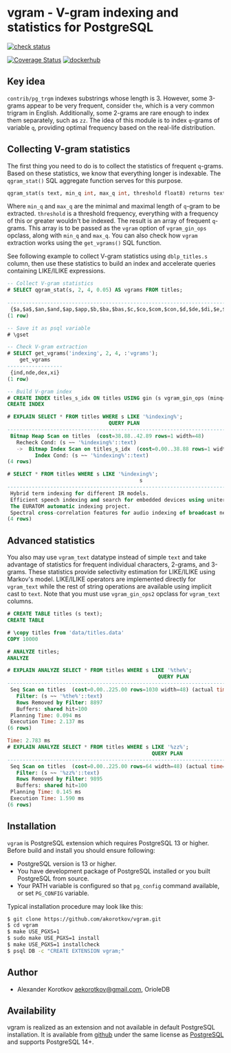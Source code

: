vgram - V-gram indexing and statistics for PostgreSQL
=====================================================

[![check status](https://github.com/akorotkov/vgram/actions/workflows/check.yml/badge.svg)](https://github.com/orioledb/orioledb/actions)

[![Coverage Status](https://coveralls.io/repos/github/orioledb/orioledb/badge.svg?branch=main)](https://coveralls.io/github/orioledb/orioledb?branch=main) [![dockerhub](https://github.com/orioledb/orioledb/actions/workflows/docker.yml/badge.svg)](https://hub.docker.com/r/orioledb/orioledb/tags)

Key idea
--------

`contrib/pg_trgm` indexes substrings whose length is 3.  However, some
3-grams appear to be very frequent, consider `the`, which is a very common
trigram in English.  Additionally, some 2-grams are rare enough to index
them separately, such as `zz`.  The idea of this module is to index `q`-grams
of variable `q`, providing optimal frequency based on the real-life
distribution.

Collecting V-gram statistics
----------------------------

The first thing you need to do is to collect the statistics of frequent
`q`-grams. Based on these statistics, we know that everything longer is
indexable. The `qgram_stat()` SQL aggregate function serves for this purpose.

```sql
qgram_stat(s text, min_q int, max_q int, threshold float8) returns text[]
```

Where `min_q` and `max_q` are the minimal and maximal length of  `q`-gram to
be extracted.  `threshold` is a threshold frequency, everything with
a frequency of this or greater wouldn't be indexed.  The result is an array
of frequent `q`-grams.  This array is to be passed as the `vgram` option
of `vgram_gin_ops` opclass, along with `min_q` and `max_q`.  You can also
check how `vgram` extraction works using the `get_vgrams()` SQL function.

See following example to collect V-gram statistics using `dblp_titles.s`
column, then use these statistics to build an index and accelerate queries
containing LIKE/ILIKE expressions.

```sql
-- Collect V-gram statistics
# SELECT qgram_stat(s, 2, 4, 0.05) AS vgrams FROM titles;
                                                                                                                                                                                                                                                                                                                                                                                                                                                                                                                                                                                                                                                                                                                                             vgrams
------------------------------------------------------------------------------------------------------------------------------------------------------------------------------------------------------------------------------------------------------------------------------------------------------------------------------------------------------------------------------------------------------------------------------------------------------------------------------------------------------------------------------------------------------------------------------------------------------------------------------------------------------------------------------------------------------------------------------------------------------------------------------------------------------------------------------------------------------------------------------------------------------------------------------------------------------------------------------------------------------------------------------------------------------------------------------------------------------------------------------------------------------------------------------------------------------------------------------------------------------------------------------------------------------------------------------------------------------------------------------------------------------------------------------------------------------------------------------------------------
 {$a,$a$,$an,$and,$ap,$app,$b,$ba,$bas,$c,$co,$com,$con,$d,$de,$di,$e,$f,$fo,$for,$g,$h,$ho,$hom,$i,$in,$in$,$int,$l,$m,$ma,$me,$mo,$mod,$n,$ne,$net,$o,$of,$of$,$on,$on$,$p,$pa,$pag,$pr,$pro,$r,$re,$s,$se,$st,$sy,$sys,$t,$te,$th,$the,$to,$to$,$tr,$u,$us,$v,$w,$wi,$wit,a$,ab,ac,act,ad,ag,age,age$,al,al$,am,an,an$,ana,and,and$,ap,app,ar,as,ase,ased,at,ate,ati,atio,ba,bas,base,bi,bl,c$,ca,cal,cat,cati,ce,ce$,ces,ch,ci,co,com,comp,con,ct,cti,ctio,cu,d$,da,de,del,di,du,e$,ea,ec,ect,ed,ed$,ee,el,el$,em,eme,en,ent,ent$,er,er$,era,eri,es,es$,ess,et,etw,ev,ex,f$,fe,fi,fo,for,for$,form,g$,ge,ge$,gen,gi,gn,gr,gra,h$,ha,he,he$,hi,ho,hom,home,ia,ic,ic$,ica,icat,id,ie,if,ig,il,im,in,in$,ine,ing,ing$,int,inte,io,ion,ion$,ions,ir,is,ist,it,ith,iti,ity,ity$,iv,ive,ive$,iz,k$,l$,la,le,le$,li,lin,ll,lo,lt,lu,ly,m$,ma,man,mat,mati,me,me$,men,ment,mi,mo,mod,mode,mp,ms,ms$,mu,mul,n$,na,nal,nc,nce,nce$,nd,nd$,ne,net,ng,ng$,ni,no,ns,ns$,nt,nt$,nte,o$,ob,oc,od,ode,odel,of,of$,og,ol,om,ome,ome$,omp,on,on$,ons,ons$,op,or,or$,ori,ork,orm,orma,os,ot,ou,pa,pag,page,pe,per,pl,po,pp,pr,pro,pt,qu,r$,ra,ral,rat,rc,re,re$,res,ri,rit,rk,rm,rma,ro,rs,rt,ry,s$,sc,se,sed,sed$,si,sin,sing,so,sp,ss,st,ste,stem,str,su,sy,sys,syst,t$,ta,tat,te,ted,ted$,tem,ter,th,th$,the,the$,ti,tic,tim,tin,ting,tio,tion,tiv,tive,to,to$,tor,tr,tra,tri,ts,ts$,tu,tur,tw,two,ty,ty$,ua,uc,ue,ul,ult,un,ur,ure,us,usi,usin,ut,va,ve,ve$,ver,vi,wi,wit,with,wo,wor,work,y$,ys,yst,yste}
(1 row)

-- Save it as psql variable
# \gset

-- Check V-gram extraction
# SELECT get_vgrams('indexing', 2, 4, :'vgrams');
    get_vgrams
------------------
 {ind,nde,dex,xi}
(1 row)

-- Build V-gram index
# CREATE INDEX titles_s_idx ON titles USING gin (s vgram_gin_ops (minq=2, maxq=4, vgrams=:'vgrams'));
CREATE INDEX

# EXPLAIN SELECT * FROM titles WHERE s LIKE '%indexing%';
                                 QUERY PLAN
----------------------------------------------------------------------------
 Bitmap Heap Scan on titles  (cost=38.88..42.89 rows=1 width=48)
   Recheck Cond: (s ~~ '%indexing%'::text)
   ->  Bitmap Index Scan on titles_s_idx  (cost=0.00..38.88 rows=1 width=0)
         Index Cond: (s ~~ '%indexing%'::text)
(4 rows)

# SELECT * FROM titles WHERE s LIKE '%indexing%';
                                           s
----------------------------------------------------------------------------------------
 Hybrid term indexing for different IR models.
 Efficient speech indexing and search for embedded devices using uniterms.
 The EURATOM automatic indexing project.
 Spectral cross-correlation features for audio indexing of broadcast news and meetings.
(4 rows)
```

Advanced statistics
-------------------

You also may use `vgram_text` datatype instead of simple `text` and take
advantage of statistics for frequent individual characters, 2-grams, and
3-grams.  These statistics provide selectivity estimation for LIKE/ILIKE
using Markov's model.  LIKE/ILIKE operators are implemented directly for
`vgram_text` while the rest of string operations are available using implicit
cast to `text`.  Note that you must use `vgram_gin_ops2` opclass for
`vgram_text` columns.

```sql
# CREATE TABLE titles (s text);
CREATE TABLE

# \copy titles from 'data/titles.data'
COPY 10000

# ANALYZE titles;
ANALYZE

# EXPLAIN ANALYZE SELECT * FROM titles WHERE s LIKE '%the%';
                                                 QUERY PLAN
------------------------------------------------------------------------------------------------------------
 Seq Scan on titles  (cost=0.00..225.00 rows=1030 width=48) (actual time=0.018..2.075 rows=1103.00 loops=1)
   Filter: (s ~~ '%the%'::text)
   Rows Removed by Filter: 8897
   Buffers: shared hit=100
 Planning Time: 0.094 ms
 Execution Time: 2.137 ms
(6 rows)

Time: 2.783 ms
# EXPLAIN ANALYZE SELECT * FROM titles WHERE s LIKE '%zz%';
                                               QUERY PLAN
---------------------------------------------------------------------------------------------------------
 Seq Scan on titles  (cost=0.00..225.00 rows=64 width=48) (actual time=0.043..1.556 rows=105.00 loops=1)
   Filter: (s ~~ '%zz%'::text)
   Rows Removed by Filter: 9895
   Buffers: shared hit=100
 Planning Time: 0.145 ms
 Execution Time: 1.590 ms
(6 rows)
```

Installation
------------

`vgram` is PostgreSQL extension which requires PostgreSQL 13 or higher.
Before build and install you should ensure following:

 * PostgreSQL version is 13 or higher.
 * You have development package of PostgreSQL installed or you built
   PostgreSQL from source.
 * Your PATH variable is configured so that `pg_config` command available,
   or set `PG_CONFIG` variable.

Typical installation procedure may look like this:

```bash
$ git clone https://github.com/akorotkov/vgram.git
$ cd vgram
$ make USE_PGXS=1
$ sudo make USE_PGXS=1 install
$ make USE_PGXS=1 installcheck
$ psql DB -c "CREATE EXTENSION vgram;"
```

Author
------

 * Alexander Korotkov <aekorotkov@gmail.com>, OrioleDB

Availability
------------

vgram is realized as an extension and not available in default PostgreSQL
installation. It is available from
[github](https://github.com/akorotkov/vgram)
under the same license as
[PostgreSQL](https://www.postgresql.org/about/licence/)
and supports PostgreSQL 14+.
